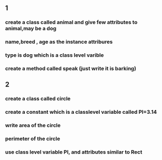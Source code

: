 
## 1
### create a class called animal and give few attributes to animal,may be a dog
### name,breed , age as the instance attribures
### type is dog which is a class level varible
### create a method called speak (just write it is barking)

## 2

### create a class called circle
### create a constant which is a classlevel variable called PI=3.14
### write area of the circle 
### perimeter of the circle

### use class level variable PI, and attributes similar to Rect